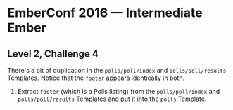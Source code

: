# EmberConf 2016 &mdash; Intermediate Ember

## Level 2, Challenge 4

There's a bit of duplication in the `polls/poll/index` and `polls/poll/results`
Templates. Notice that the `footer` appears identically in both.

1. Extract `footer` (which is a Polls listing) from the `polls/poll/index` and
   `polls/poll/results` Templates and put it into the `polls` Template.
